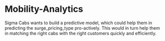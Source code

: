 # Mobility-Analytics

Sigma Cabs wants to build a predictive model, which could help them in predicting the surge_pricing_type pro-actively. This would in turn help them in matching the right cabs with the right customers quickly and efficiently.
